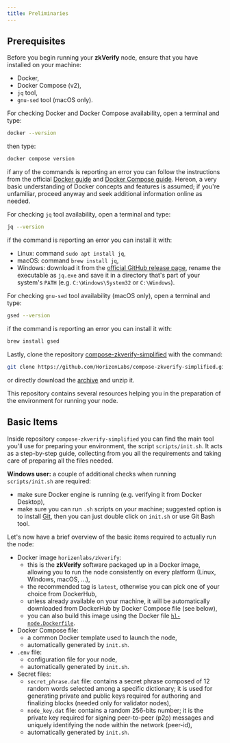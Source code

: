 ```yaml
---
title: Preliminaries
---
```


## Prerequisites

Before you begin running your **zkVerify** node, ensure that you have installed on your machine:

- Docker,
- Docker Compose (v2),
- `jq` tool,
- `gnu-sed` tool (macOS only).

For checking Docker and Docker Compose availability, open a terminal and type:

```bash
docker --version
```

then type:

```bash
docker compose version
```

if any of the commands is reporting an error you can follow the instructions from the official [Docker guide](https://docs.docker.com/engine/install/) and [Docker Compose guide](https://docs.docker.com/compose/install/). Hereon, a very basic understanding of Docker concepts and features is assumed; if you're unfamiliar, proceed anyway and seek additional information online as needed.

For checking `jq` tool availability, open a terminal and type:

```bash
jq --version
```

if the command is reporting an error you can install it with:

- Linux: command `sudo apt install jq`,
- macOS: command `brew install jq`,
- Windows: download it from the [official GitHub release page](https://github.com/stedolan/jq/releases/latest/download/jq-win64.exe), rename the executable as `jq.exe` and save it in a directory that's part of your system's `PATH` (e.g. `C:\Windows\System32` or `C:\Windows`).

For checking `gnu-sed` tool availability (macOS only), open a terminal and type:

```bash
gsed --version
```

if the command is reporting an error you can install it with:

```bash
brew install gsed
```

Lastly, clone the repository [compose-zkverify-simplified](https://github.com/HorizenLabs/compose-zkverify-simplified) with the command:

```bash
git clone https://github.com/HorizenLabs/compose-zkverify-simplified.git
```

or directly download the [archive](https://github.com/HorizenLabs/compose-zkverify-simplified/archive/refs/heads/main.zip) and unzip it.

This repository contains several resources helping you in the preparation of the environment for running your node.

## Basic Items

Inside repository `compose-zkverify-simplified` you can find the main tool you'll use for preparing your environment, the script `scripts/init.sh`. It acts as a step-by-step guide, collecting from you all the requirements and taking care of preparing all the files needed.

**Windows user:** a couple of additional checks when running `scripts/init.sh` are required:

- make sure Docker engine is running (e.g. verifying it from Docker Desktop),
- make sure you can run `.sh` scripts on your machine; suggested option is to install [Git](https://git-scm.com/downloads), then you can just double click on `init.sh` or use Git Bash tool.

Let's now have a brief overview of the basic items required to actually run the node:

- Docker image `horizenlabs/zkverify`:
  - this is the **zkVerify** software packaged up in a Docker image, allowing you to run the node consistently on every platform (Linux, Windows, macOS, ...),
  - the recommended tag is `latest`, otherwise you can pick one of your choice from DockerHub,
  - unless already available on your machine, it will be automatically downloaded from DockerHub by Docker Compose file (see below),
  - you can also build this image using the Docker file [`hl-node.Dockerfile`](https://github.com/HorizenLabs/NH-core/blob/main/docker/dockerfiles/hl-node.Dockerfile).
- Docker Compose file:
  - a common Docker template used to launch the node,
  - automatically generated by `init.sh`.
- `.env` file:
  - configuration file for your node,
  - automatically generated by `init.sh`.
- Secret files:
  - `secret_phrase.dat` file: contains a secret phrase composed of 12 random words selected among a specific dictionary; it is used for generating private and public keys required for authoring and finalizing blocks (needed only for validator nodes),
  - `node_key.dat` file: contains a random 256-bits number; it is the private key required for signing peer-to-peer (p2p) messages and uniquely identifying the node within the network (peer-id),
  - automatically generated by `init.sh`.
